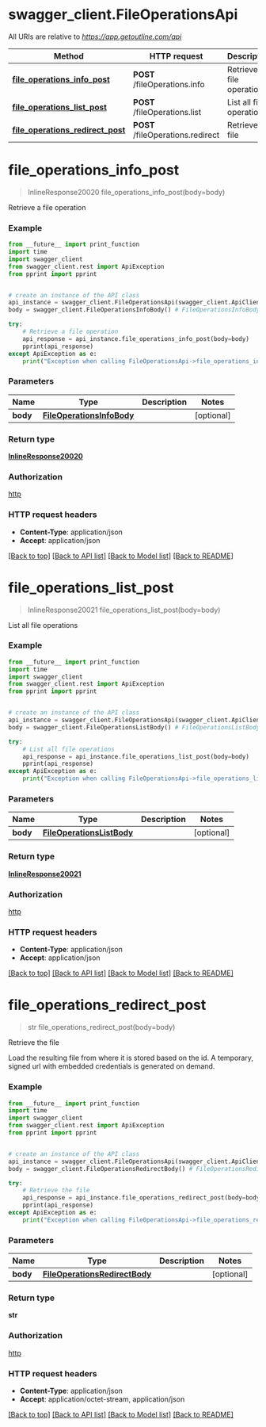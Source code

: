 # swagger_client.FileOperationsApi

All URIs are relative to *https://app.getoutline.com/api*

Method | HTTP request | Description
------------- | ------------- | -------------
[**file_operations_info_post**](FileOperationsApi.md#file_operations_info_post) | **POST** /fileOperations.info | Retrieve a file operation
[**file_operations_list_post**](FileOperationsApi.md#file_operations_list_post) | **POST** /fileOperations.list | List all file operations
[**file_operations_redirect_post**](FileOperationsApi.md#file_operations_redirect_post) | **POST** /fileOperations.redirect | Retrieve the file

# **file_operations_info_post**
> InlineResponse20020 file_operations_info_post(body=body)

Retrieve a file operation

### Example
```python
from __future__ import print_function
import time
import swagger_client
from swagger_client.rest import ApiException
from pprint import pprint


# create an instance of the API class
api_instance = swagger_client.FileOperationsApi(swagger_client.ApiClient(configuration))
body = swagger_client.FileOperationsInfoBody() # FileOperationsInfoBody |  (optional)

try:
    # Retrieve a file operation
    api_response = api_instance.file_operations_info_post(body=body)
    pprint(api_response)
except ApiException as e:
    print("Exception when calling FileOperationsApi->file_operations_info_post: %s\n" % e)
```

### Parameters

Name | Type | Description  | Notes
------------- | ------------- | ------------- | -------------
 **body** | [**FileOperationsInfoBody**](FileOperationsInfoBody.md)|  | [optional] 

### Return type

[**InlineResponse20020**](InlineResponse20020.md)

### Authorization

[http](../README.md#http)

### HTTP request headers

 - **Content-Type**: application/json
 - **Accept**: application/json

[[Back to top]](#) [[Back to API list]](../README.md#documentation-for-api-endpoints) [[Back to Model list]](../README.md#documentation-for-models) [[Back to README]](../README.md)

# **file_operations_list_post**
> InlineResponse20021 file_operations_list_post(body=body)

List all file operations

### Example
```python
from __future__ import print_function
import time
import swagger_client
from swagger_client.rest import ApiException
from pprint import pprint


# create an instance of the API class
api_instance = swagger_client.FileOperationsApi(swagger_client.ApiClient(configuration))
body = swagger_client.FileOperationsListBody() # FileOperationsListBody |  (optional)

try:
    # List all file operations
    api_response = api_instance.file_operations_list_post(body=body)
    pprint(api_response)
except ApiException as e:
    print("Exception when calling FileOperationsApi->file_operations_list_post: %s\n" % e)
```

### Parameters

Name | Type | Description  | Notes
------------- | ------------- | ------------- | -------------
 **body** | [**FileOperationsListBody**](FileOperationsListBody.md)|  | [optional] 

### Return type

[**InlineResponse20021**](InlineResponse20021.md)

### Authorization

[http](../README.md#http)

### HTTP request headers

 - **Content-Type**: application/json
 - **Accept**: application/json

[[Back to top]](#) [[Back to API list]](../README.md#documentation-for-api-endpoints) [[Back to Model list]](../README.md#documentation-for-models) [[Back to README]](../README.md)

# **file_operations_redirect_post**
> str file_operations_redirect_post(body=body)

Retrieve the file

Load the resulting file from where it is stored based on the id. A temporary, signed url with embedded credentials is generated on demand.

### Example
```python
from __future__ import print_function
import time
import swagger_client
from swagger_client.rest import ApiException
from pprint import pprint


# create an instance of the API class
api_instance = swagger_client.FileOperationsApi(swagger_client.ApiClient(configuration))
body = swagger_client.FileOperationsRedirectBody() # FileOperationsRedirectBody |  (optional)

try:
    # Retrieve the file
    api_response = api_instance.file_operations_redirect_post(body=body)
    pprint(api_response)
except ApiException as e:
    print("Exception when calling FileOperationsApi->file_operations_redirect_post: %s\n" % e)
```

### Parameters

Name | Type | Description  | Notes
------------- | ------------- | ------------- | -------------
 **body** | [**FileOperationsRedirectBody**](FileOperationsRedirectBody.md)|  | [optional] 

### Return type

**str**

### Authorization

[http](../README.md#http)

### HTTP request headers

 - **Content-Type**: application/json
 - **Accept**: application/octet-stream, application/json

[[Back to top]](#) [[Back to API list]](../README.md#documentation-for-api-endpoints) [[Back to Model list]](../README.md#documentation-for-models) [[Back to README]](../README.md)

